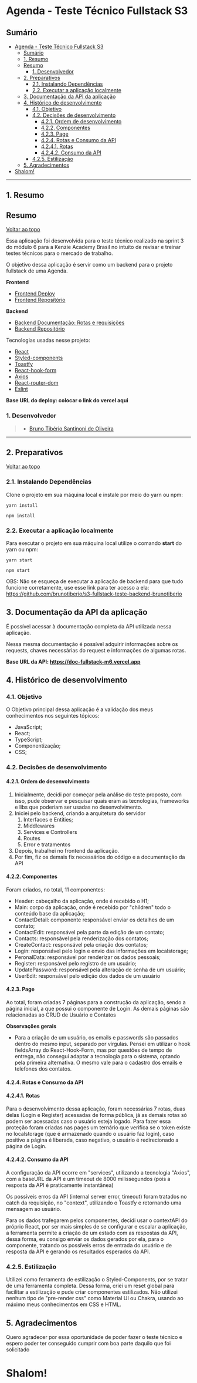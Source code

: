 # Agenda - Teste Técnico Fullstack S3

## Sumário

- [Agenda - Teste Técnico Fullstack S3](#agenda---teste-técnico-fullstack-s3)
  - [Sumário](#sumário)
  - [1. Resumo](#1-resumo)
  - [Resumo](#resumo)
    - [1. Desenvolvedor](#1-desenvolvedor)
  - [2. Preparativos](#2-preparativos)
    - [2.1. Instalando Dependências](#21-instalando-dependências)
    - [2.2. Executar a aplicação localmente](#22-executar-a-aplicação-localmente)
  - [3. Documentação da API da aplicação](#3-documentação-da-api-da-aplicação)
  - [4. Histórico de desenvolvimento](#4-histórico-de-desenvolvimento)
    - [4.1. Objetivo](#41-objetivo)
    - [4.2. Decisões de desenvolvimento](#42-decisões-de-desenvolvimento)
      - [4.2.1. Ordem de desenvolvimento](#421-ordem-de-desenvolvimento)
      - [4.2.2. Componentes](#422-componentes)
      - [4.2.3. Page](#423-page)
      - [4.2.4. Rotas e Consumo da API](#424-rotas-e-consumo-da-api)
      - [4.2.4.1. Rotas](#4241-rotas)
      - [4.2.4.2. Consumo da API](#4242-consumo-da-api)
    - [4.2.5. Estilização](#425-estilização)
  - [5. Agradecimentos](#5-agradecimentos)
- [Shalom!](#shalom)

---

## 1. Resumo

## Resumo

[ Voltar ao topo ](#sumário)

Essa aplicação foi desenvolvida para o teste técnico realizado na sprint 3 do módulo 6 para a Kenzie Academy Brasil no intuito de revisar e treinar testes técnicos para o mercado de trabalho.

O objetivo dessa aplicação é servir como um backend para o projeto fullstack de uma Agenda.

**Frontend**
- [Frontend Deploy](https://agenda-teste-tecnico.vercel.app/)
- [Frontend Repositório](https://github.com/brunotiberio/s3-fullstack-teste-frontend-brunotiberio)

**Backend**
- [Backend Documentação: Rotas e requisições](https://doc-fullstack-m6.vercel.app)
- [Backend Repositório](https://github.com/brunotiberio/s3-fullstack-teste-backend-brunotiberio)

Tecnologias usadas nesse projeto:

- [React](https://pt-br.reactjs.org/docs/getting-started.html)
- [Styled-components](https://styled-components.com)
- [Toastfy](https://www.npmjs.com/package/react-toastify)
- [React-hook-form](https://react-hook-form.com)
- [Axios](https://axios-http.com/ptbr/docs/intro)
- [React-router-dom](https://v5.reactrouter.com/web/guides/quick-start)
- [Eslint](https://eslint.org)

**Base URL do deploy: colocar o link do vercel aqui**

### 1. Desenvolvedor

> - [Bruno Tibério Santinoni de Oliveira](https://github.com/brunotiberio)

---

## 2. Preparativos

[ Voltar ao topo ](#sumário)

### 2.1. Instalando Dependências

Clone o projeto em sua máquina local e instale por meio do yarn ou npm:

```shell
yarn install
```

```shell
npm install
```

### 2.2. Executar a aplicação localmente

Para executar o projeto em sua máquina local utilize o comando **start** do yarn ou npm:

```shell
yarn start
```

```shell
npm start
```

OBS: Não se esqueça de executar a aplicação de backend para que tudo funcione corretamente, use esse link para ter acesso a ela: https://github.com/brunotiberio/s3-fullstack-teste-backend-brunotiberio

## 3. Documentação da API da aplicação

É possível acessar à documentação completa da API utilizada nessa aplicação.

Nessa mesma documentação é possível adquirir informações sobre os requests, chaves necessárias do request e informações de algumas rotas.

**Base URL da API: https://doc-fullstack-m6.vercel.app**

## 4. Histórico de desenvolvimento

### 4.1. Objetivo

O Objetivo principal dessa aplicação é a validação dos meus conhecimentos nos seguintes tópicos:

- JavaScript;
- React;
- TypeScript;
- Componentização;
- CSS;

### 4.2. Decisões de desenvolvimento

#### 4.2.1. Ordem de desenvolvimento

1. Inicialmente, decidi por começar pela análise do teste proposto, com isso, pude observar e pesquisar quais eram as tecnologias, frameworks e libs que poderiam ser usadas no desenvolvimento.
2. Iniciei pelo backend, criando a arquitetura do servidor
   1. Interfaces e Entities;
   2. Middlewares
   3. Services e Controllers
   4. Routes
   5. Error e tratamentos
3. Depois, trabalhei no frontend da aplicação.
4. Por fim, fiz os demais fix necessários do código e a documentação da API

#### 4.2.2. Componentes

Foram criados, no total, 11 componentes:

- Header: cabeçalho da aplicação, onde é recebido o H1;
- Main: corpo da aplicação, onde é recebido por "children" todo o conteúdo base da aplicação;
- ContactDetail: componente responsável enviar os detalhes de um contato;
- ContactEdit: responsável pela parte da edição de um contato;
- Contacts: responsável pela renderização dos contatos;
- CreateContact: responsável pela criação dos contatos;
- Login: responsável pelo login e envio das informações em localstorage;
- PeronalData: responsável por renderizar os dados pessoais;
- Register: responsável pelo registro de um usuário;
- UpdatePassword: responsável pela alteração de senha de um usuário;
- UserEdit: responsável pelo edição dos dados de um usuário

#### 4.2.3. Page

Ao total, foram criadas 7 páginas para a construção da aplicação, sendo a página inicial, a que possui o componente de Login. As demais páginas são relacionadas ao CRUD de Usuário e Contatos

**Observações gerais**
- Para a criação de um usuário, os emails e passwords são passados dentro do mesmo input, separado por vírgulas. Pensei em utilizar o hook fieldsArray do React-Hook-Form, mas por questões de tempo de entrega, não consegui adaptar a tecnologia para o sistema, optando pela primeira alternativa. O mesmo vale para o cadastro dos emails e telefones dos contatos.

#### 4.2.4. Rotas e Consumo da API

#### 4.2.4.1. Rotas

Para o desenvolvimento dessa aplicação, foram necessárias 7 rotas, duas delas (Login e Register) acessadas de forma pública, já as demais rotas só podem ser acessadas caso o usuário esteja logado. Para fazer essa proteção foram criadas nas pages um ternário que verifica se o token existe no localstorage (que é armazenado quando o usuário faz login), caso positivo a página é liberada, caso negativo, o usuário é redirecionado a página de Login.

#### 4.2.4.2. Consumo da API

A configuração da API ocorre em "services", utilizando a tecnologia "Axios", com a baseURL da API e um timeout de 8000 milissegundos (pois a resposta da API é praticamente instantânea)

Os possíveis erros da API (internal server error, timeout) foram tratados no catch da requisição, no "context", utilizando o Toastfy e retornando uma mensagem ao usuário.

Para os dados trafegarem pelos componentes, decidi usar o contextAPI do próprio React, por ser mais simples de se configurar e escalar a aplicação, a ferramenta permite a criação de um estado com as respostas da API, dessa forma, eu consigo enviar os dados gerados por ela, para o componente, tratando os possíveis erros de entrada do usuário e de resposta da API e gerando os resultados esperados da API.

### 4.2.5. Estilização

Utilizei como ferramenta de estilização o Styled-Components, por se tratar de uma ferramenta completa. Dessa forma, criei um reset global para facilitar a estilização e pude criar componentes estilizados. Não utilizei nenhum tipo de "pre-render css" como Material UI ou Chakra, usando ao máximo meus conhecimentos em CSS e HTML.

## 5. Agradecimentos

Quero agradecer por essa oportunidade de poder fazer o teste técnico e espero poder ter conseguido cumprir com boa parte daquilo que foi solicitado

# Shalom!
